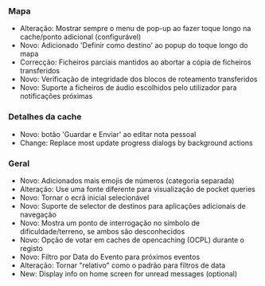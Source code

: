 ### Mapa
- Alteração: Mostrar sempre o menu de pop-up ao fazer toque longo na cache/ponto adicional (configurável)
- Novo: Adicionado 'Definir como destino' ao popup do toque longo do mapa
- Correcção: Ficheiros parciais mantidos ao abortar a cópia de ficheiros transferidos
- Novo: Verificação de integridade dos blocos de roteamento transferidos
- Novo: Suporte a ficheiros de áudio escolhidos pelo utilizador para notificações próximas

### Detalhes da cache
- Novo: botão 'Guardar e Enviar' ao editar nota pessoal
- Change: Replace most update progress dialogs by background actions

### Geral
- Novo: Adicionados mais emojis de números (categoria separada)
- Alteração: Use uma fonte diferente para visualização de pocket queries
- Novo: Tornar o ecrã inicial selecionável
- Novo: Suporte de selector de destinos para aplicações adicionais de navegação
- Novo: Mostra um ponto de interrogação no símbolo de dificuldade/terreno, se ambos são desconhecidos
- Novo: Opção de votar em caches de opencaching (OCPL) durante o registo
- Novo: Filtro por Data do Evento para próximos eventos
- Alteração: Tornar "relativo" como o padrão para filtros de data
- New: Display info on home screen for unread messages (optional)

